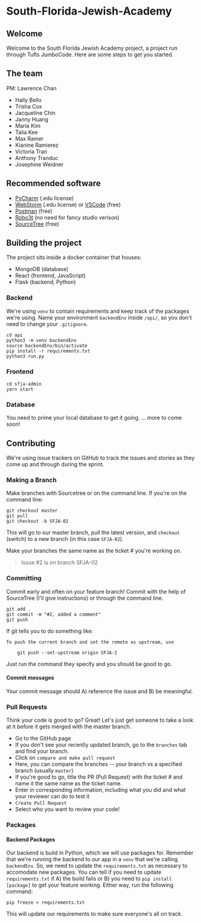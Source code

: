# South-Florida-Jewish-Academy

## Welcome
Welcome to the South Florida Jewish Academy project, a project run through Tufts JumboCode. Here are some steps to get you started.
## The team
PM: Lawrence Chan

- Hally Bello
- Trisha Cox
- Jacqueline Chin
- Janny Huang
- Maria Kim
- Talia Kee
- Max Ramer
- Kianine Ramierez
- Victoria Tran
- Anthony Tranduc
- Josephine Weidner


## Recommended software
- [PyCharm](https://www.jetbrains.com/pycharm/) (.edu license)
- [WebStorm](https://www.jetbrains.com/webstorm/?fromMenu) (.edu license) or [VSCode](https://code.visualstudio.com) (free)
- [Postman](https://www.getpostman.com) (free)
- [Robo3t](https://robomongo.org/download) (no need for fancy studio verison)
- [SourceTree](https://www.sourcetreeapp.com) (free)

## Building the project
The project sits inside a docker container that houses:
- MongoDB (database)
- React (frontend, JavaScript)
- Flask (backend, Python)

### Backend
We're using `venv` to contain requirements and keep track of the packages we're using. Name your environment `backendEnv` inside `/api/`, so you don't need to change your `.gitignore`.

```
cd api
python3 -m venv backendEnv
source backendEnv/bin/activate
pip install -r requirements.txt
python3 run.py
```

### Frontend
```
cd sfja-admin
yarn start
```

### Database
You need to prime your local database to get it going.
... more to come soon!

## Contributing
We're using issue trackers on GitHub to track the issues and stories as they come up and through during the sprint. 

### Making a Branch
Make branches with Sourcetree or on the command line. If you're on the command line:
```
git checkout master
git pull
git checkout -b SFJA-02
```
This will go to our master branch, pull the latest version, and `checkout` (switch) to a new branch (in this case `SFJA-02`).

Make your branches the same name as the ticket # you're working on.
> Issue #2 is on branch SFJA-02

### Committing
Commit early and often on your feature branch! Commit with the help of SourceTree (I'll give instructions) or through the command line.
```
git add .
git commit -m "#2, added a comment"
git push
```
If git tells you to do something like:
```
To push the current branch and set the remote as upstream, use

    git push --set-upstream origin SFJA-2
```
Just run the command they specify and you should be good to go.

#### Commit messages
Your commit message should A) reference the issue and B) be meaningful. 

### Pull Requests
Think your code is good to go? Great! Let's just get someone to take a look at it before it gets merged with the master branch. 

 - Go to the GitHub page
 - If you don't see your recently updated branch, go to the `branches` tab and find your branch.
 - Click on `compare and make pull request`
 - Here, you can compare the branches -- your branch vs a specified branch (usually `master`)
 - If you're good to go, title the PR (Pull Request) with the ticket # and name it the same name as the ticket name.
 - Enter in corresponding information, including what you did and what your reviewer can do to test it
 - `Create Pull Request`
 - Select who you want to review your code!

### Packages
#### Backend Packages
Our backend is build in Python, which we will use packages for. Remember that we're running the backend to our app in a `venv` that we're calling `backendEnv`. So, we need to update the `requirements.txt` as necessary to accomodate new packages. You can tell if you need to update `requirements.txt` if A) the build fails or B) you need to `pip install [package]` to get your feature working. Either way, run the following command:
```
pip freeze > requirements.txt
```
This will update our requirements to make sure everyone's all on track.

